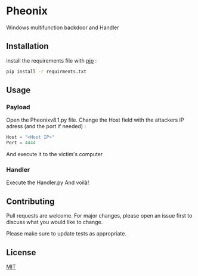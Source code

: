 # Pheonix

Windows multifunction backdoor and Handler

## Installation

install the requirements file with  [pip](https://pip.pypa.io/en/stable/) :

```bash
pip install -r requirments.txt
```

## Usage

### Payload

Open the Pheonixv8.1.py file.
Change the Host field with the attackers IP adress (and the port if needed) :

```python
Host = "<Host IP>"
Port = 4444
```
And execute it to the victim's computer

### Handler

Execute the Handler.py
And voilà!

## Contributing

Pull requests are welcome. For major changes, please open an issue first to discuss what you would like to change.

Please make sure to update tests as appropriate.

## License
[MIT](https://choosealicense.com/licenses/mit/)